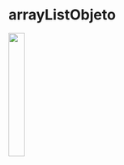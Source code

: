 # arrayListObjeto

<img src="https://user-images.githubusercontent.com/72177982/144423038-05ac1b2e-6150-4a09-b72b-afea20fdfb21.png" width="25%">

